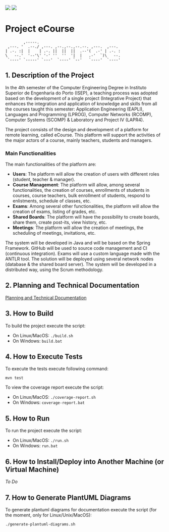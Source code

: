 <p>
<a href="https://classroom.github.com/online_ide?assignment_repo_id=10490917&assignment_repo_type=AssignmentRepo"><img src="https://classroom.github.com/assets/open-in-vscode-c66648af7eb3fe8bc4f294546bfd86ef473780cde1dea487d3c4ff354943c9ae.svg"></a>
<a href="https://github.com/Departamento-de-Engenharia-Informatica/sem4pi-22-23-19/actions/workflows/maven.yml"><img src="https://github.com/Departamento-de-Engenharia-Informatica/sem4pi-22-23-19/actions/workflows/maven.yml/badge.svg"></a>
</p>

# Project eCourse

```
        ,-----.
 ,---. '  .--./ ,---. ,--.,--.,--.--. ,---.  ,---.
| .-. :|  |    | .-. ||  ||  ||  .--'(  .-' | .-. :
\   --.'  '--'\' '-' ''  ''  '|  |   .-'  `)\   --.
 `----' `-----' `---'  `----' `--'   `----'  `----'
```

## 1. Description of the Project

In the 4th semester of the Computer Engineering Degree in Instituto Superior de Engenharia do Porto (ISEP), a teaching process was adopted based on the development of a single project (Integrative Project) that enhances the integration and application of knowledge and skills from all the courses taught this semester: Application Engineering (EAPLI), Languages and Programming (LPROG), Computer Networks (RCOMP), Computer Systems (SCOMP) & Laboratory and Project IV (LAPR4).

The project consists of the design and development of a platform for remote learning, called eCourse. This platform will support the activities of the major actors of a course, mainly teachers, students and managers.

### Main Functionalities

The main functionalities of the platform are:

- **Users**: The platform will allow the creation of users with different roles (student, teacher & manager).
- **Course Management**: The platform will allow, among several functionalities, the creation of courses, enrollments of students in courses, course teachers, bulk enrollment of students, respond to enlistments, schedule of classes, etc.
- **Exams**: Among several other functionalities, the platform will allow the creation of exams, listing of grades, etc.
- **Shared Boards**: The platform will have the possibility to create boards, share them, create post-its, view history, etc.
- **Meetings**: The platform will allow the creation of meetings, the scheduling of meetings, invitations, etc.

The system will be developed in Java and will be based on the Spring Framework. GitHub will be used to source code management and CI (continuous integration). Exams will use a custom language made with the ANTLR tool. The solution will be deployed using several network nodes (database & the shared board server). The system will be developed in a distributed way, using the Scrum methodology.

## 2. Planning and Technical Documentation

[Planning and Technical Documentation](docs/README.md)

## 3. How to Build

To build the project execute the script:

- On Linux/MacOS: `./build.sh`
- On Windows: `build.bat`

## 4. How to Execute Tests

To execute the tests execute following command:

`mvn test`

To view the coverage report execute the script:

- On Linux/MacOS: `./coverage-report.sh`
- On Windows: `coverage-report.bat`

## 5. How to Run

To run the project execute the script:

- On Linux/MacOS: `./run.sh`
- On Windows: `run.bat`

## 6. How to Install/Deploy into Another Machine (or Virtual Machine)

_To Do_

## 7. How to Generate PlantUML Diagrams

To generate plantuml diagrams for documentation execute the script (for the moment, only for Linux/Unix/MacOS):

`./generate-plantuml-diagrams.sh`
